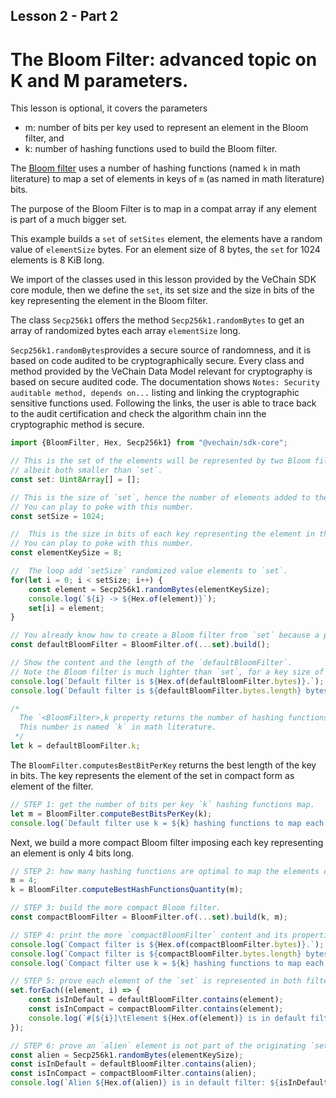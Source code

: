 ## Lesson 2 - Part 2

# The Bloom Filter: advanced topic on K and M parameters.

This lesson is optional, it covers the parameters
- m: number of bits per key used to represent an element in the Bloom filter, and
- k: number of hashing functions used to build the Bloom filter.

The [Bloom filter](https://en.wikipedia.org/wiki/Bloom_filter)
uses a number of hashing functions (named `k` in math literature) to map
a set of elements in keys of `m` (as named in math literature) bits.

The purpose of the Bloom Filter is to map in a compat array if any element is part of a much bigger set.

This example builds a `set` of `setSites` element, the elements have a random value of `elementSize` bytes.
For an element size of 8 bytes, the `set` for 1024 elements is 8 KiB long.

We import of the classes used in this lesson provided by the VeChain SDK core module, then we define the `set`,
its set size and the size in bits of the key representing the element in the Bloom filter.

The class `Secp256k1` offers the method `Secp256k1.randomBytes` to get an array of randomized bytes
each array `elementSize` long.

`Secp256k1.randomBytes`provides a secure source of randomness, and it is based on code audited to be
cryptographically secure.
Every class and method provided by the VeChain Data Model relevant for cryptography is based on  secure audited code.
The documentation shows `Notes: Security auditable method, depends on...`
listing and linking the cryptographic sensitive functions used.
Following the links, the user is able to trace back to the audit certification and check
the algorithm chain inn the cryptographic method is secure.

```typescript
import {BloomFilter, Hex, Secp256k1} from "@vechain/sdk-core";

// This is the set of the elements will be represented by two Bloom filters of different size,
// albeit both smaller than `set`.
const set: Uint8Array[] = [];

// This is the size of `set`, hence the number of elements added to the `set` next.
// You can play to poke with this number.
const setSize = 1024;

//  This is the size in bits of each key representing the element in the `set`.
// You can play to poke with this number.
const elementKeySize = 8;

//  The loop add `setSize` randomized value elements to `set`.
for(let i = 0; i < setSize; i++) {
    const element = Secp256k1.randomBytes(elementKeySize);
    console.log(`${i} -> ${Hex.of(element)}`);
    set[i] = element;
}

// You already know how to create a Bloom filter from `set` because a previous lesson.
const defaultBloomFilter = BloomFilter.of(...set).build();

// Show the content and the length of the `defaultBloomFilter`.
// Note the Bloom filter is much lighter than `set`, for a key size of 8 bits, the filter is 1 KiB size.
console.log(`Default filter is ${Hex.of(defaultBloomFilter.bytes)}.`);
console.log(`Default filter is ${defaultBloomFilter.bytes.length} bytes sized.`);

/*
  The `<BloomFilter>,k property returns the number of hashing functions used to map the elements in the filter.
  This number is named `k` in math literature.
 */
let k = defaultBloomFilter.k;
```

The `BloomFilter.computesBestBitPerKey` returns the best length of the key in bits. The key represents the element of
the set in compact form as element of the filter.

```typescript
// STEP 1: get the number of bits per key `k` hashing functions map.
let m = BloomFilter.computeBestBitsPerKey(k);
console.log(`Default filter use k = ${k} hashing functions to map each element in m = ${m} bits per key.`);
```

Next, we build a more compact Bloom filter imposing each key representing an element is only 4 bits long.

```typescript
// STEP 2: how many hashing functions are optimal to map the elements of a Bloom filter in `m` = 4 bits keys?
m = 4;
k = BloomFilter.computeBestHashFunctionsQuantity(m);
```

```typescript
// STEP 3: build the more compact Bloom filter.
const compactBloomFilter = BloomFilter.of(...set).build(k, m);
```

```typescript
// STEP 4: print the more `compactBloomFilter` content and its properties.
console.log(`Compact filter is ${Hex.of(compactBloomFilter.bytes)}.`);
console.log(`Compact filter is ${compactBloomFilter.bytes.length} bytes sized.`);
console.log(`Compact filter use k = ${k} hashing functions to map each element in m = ${m} bits per key`);
```

```typescript
// STEP 5: prove each element of the `set` is represented in both filters,
set.forEach((element, i) => {
    const isInDefault = defaultBloomFilter.contains(element);
    const isInCompact = compactBloomFilter.contains(element);
    console.log(`#[${i}]\tElement ${Hex.of(element)} is in default filter: ${isInDefault}, in compact filter: ${isInCompact}.`);
});
```

```typescript
// STEP 6: prove an `alien` element is not part of the originating `set` as not represented in both filters.
const alien = Secp256k1.randomBytes(elementKeySize);
const isInDefault = defaultBloomFilter.contains(alien);
const isInCompact = compactBloomFilter.contains(alien);
console.log(`Alien ${Hex.of(alien)} is in default filter: ${isInDefault}, in compact filter: ${isInCompact}.`);
```
